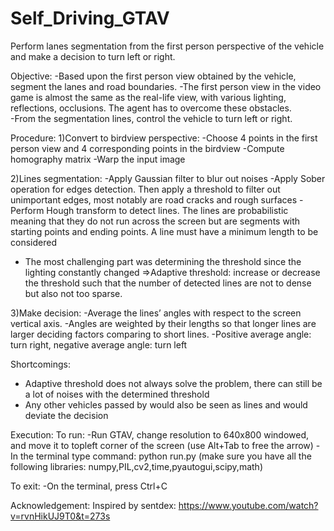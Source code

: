 # Self_Driving_GTAV
Perform lanes segmentation from the first person perspective of the vehicle and make a decision to turn left or right.

Objective:
-Based upon the first person view obtained by the vehicle, segment the lanes and road boundaries.
-The first person view in the video game is almost the same as the real-life view, with various lighting, reflections, occlusions. The agent has to overcome these obstacles.   
-From the segmentation lines, control the vehicle to turn left or right.

Procedure:
1)Convert to birdview perspective:
-Choose 4 points in the first person view and 4 corresponding points in the birdview
-Compute homography matrix
-Warp the input image

2)Lines segmentation:
-Apply Gaussian filter to blur out noises
-Apply Sober operation for edges detection. Then apply a threshold to filter out unimportant edges, most notably are road cracks and rough surfaces
-Perform Hough transform to detect lines. The lines are probabilistic meaning that they do not run across the screen but are segments with starting points and ending points. A line must have a minimum length to be considered
* The most challenging part was determining the threshold since the lighting constantly changed
=>Adaptive threshold: increase or decrease the threshold such that the number of detected lines are not to dense but also not too sparse. 

3)Make decision:
-Average the lines’ angles with respect to the screen vertical axis.
-Angles are weighted by their lengths so that longer lines are larger deciding factors comparing to short lines.
-Positive average angle: turn right, negative average angle: turn left

Shortcomings:
- Adaptive threshold does not always solve the problem, there can still be a lot of noises with the determined threshold
- Any other vehicles passed by would also be seen as lines and would deviate the decision

Execution:
To run:
-Run GTAV, change resolution to 640x800 windowed, and move it to topleft corner of the screen (use Alt+Tab to free the arrow)
-In the terminal type command: python run.py (make sure you have all the following libraries: numpy,PIL,cv2,time,pyautogui,scipy,math)

To exit:
-On the terminal, press Ctrl+C

Acknowledgement:
Inspired by sentdex: https://www.youtube.com/watch?v=rvnHikUJ9T0&t=273s
